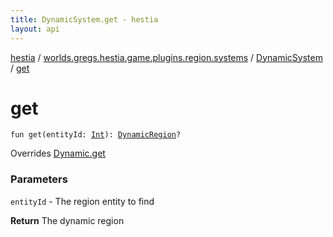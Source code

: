 ```yaml
---
title: DynamicSystem.get - hestia
layout: api
---
```


<div class='api-docs-breadcrumbs'><a href="../../index.html">hestia</a> / <a href="../index.html">worlds.gregs.hestia.game.plugins.region.systems</a> / <a href="index.html">DynamicSystem</a> / <a href="./get.html">get</a></div>

# get

<div class="signature"><code><span class="keyword">fun </span><span class="identifier">get</span><span class="symbol">(</span><span class="parameterName" id="worlds.gregs.hestia.game.plugins.region.systems.DynamicSystem$get(kotlin.Int)/entityId">entityId</span><span class="symbol">:</span>&nbsp;<a href="https://kotlinlang.org/api/latest/jvm/stdlib/kotlin/-int/index.html"><span class="identifier">Int</span></a><span class="symbol">)</span><span class="symbol">: </span><a href="../../worlds.gregs.hestia.game.plugins.region.components/-dynamic-region/index.html"><span class="identifier">DynamicRegion</span></a><span class="symbol">?</span></code></div>

Overrides <a href="../../worlds.gregs.hestia.game.api.region/-dynamic/get.html">Dynamic.get</a>

### Parameters

<code>entityId</code> - The region entity to find

**Return**
The dynamic region

